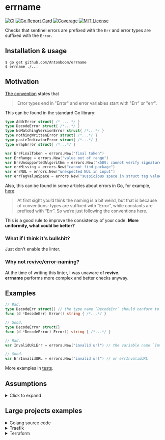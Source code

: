 # errname

[![CI](https://github.com/Antonboom/errname/actions/workflows/ci.yml/badge.svg)](https://github.com/Antonboom/errname/actions/workflows/ci.yml)
[![Go Report Card](https://goreportcard.com/badge/github.com/Antonboom/errname)](https://goreportcard.com/report/github.com/Antonboom/errname)
[![Coverage](https://coveralls.io/repos/github/Antonboom/errname/badge.svg?branch=master)](https://coveralls.io/github/Antonboom/errname?branch=master)
[![MIT License](http://img.shields.io/badge/license-MIT-blue.svg?style=flat)](LICENSE)

Checks that sentinel errors are prefixed with the `Err` and error types
are suffixed with the `Error`.

## Installation & usage

```
$ go get github.com/Antonboom/errname
$ errname ./...
```

## Motivation

[The convention](https://github.com/golang/go/wiki/Errors#naming) states that
> Error types end in "Error" and error variables start with "Err" or "err".

This can be found in the standard Go library:

```go
type AddrError struct{ /* ... */ }
type DecodeError struct{ /*...*/ }
type NoMatchingVersionError struct{ /*...*/ }
type nothingWrittenError struct{ /*...*/ }
type pasteIndicatorError struct{ /*...*/ }
type wrapError struct{ /*...*/ }

var ErrFinalToken = errors.New("final token")
var ErrRange = errors.New("value out of range")
var ErrUnsupportedAlgorithm = errors.New("x509: cannot verify signature: algorithm unimplemented")
var errMissing = errors.New("cannot find package")
var errNUL = errors.New("unexpected NUL in input")
var errTagValueSpace = errors.New("suspicious space in struct tag value")
```

Also, this can be found in some articles about errors in Go, for
example, [here](https://travix.io/errors-derived-from-constants-in-go-fda6748b4072):
> At first sight you’d think the naming is a bit weird, but that is because of conventions: types are suffixed with
> “Error”, while constants are prefixed with “Err”. So we’re just following the conventions here.

This is a good rule to improve the consistency of your code. **More uniformity, what could be better?**

### What if I think it's bullshit?

Just don't enable the linter.

### Why not [revive/error-naming](https://github.com/mgechev/revive/blob/master/RULES_DESCRIPTIONS.md#error-naming)?

At the time of writing this linter, I was unaware of **revive**. <br>
**errname** performs more complex and better checks anyway.

## Examples

```go
// Bad.
type DecodeErr struct{} // the type name `DecodeErr` should conform to the `xxxError` format
func (d *DecodeErr) Error() string { /*...*/ }

// Good.
type DecodeError struct{}
func (d *DecodeError) Error() string { /*...*/ }
```

```go
// Bad.
var InvalidURLErr = errors.New("invalid url") // the variable name `InvalidURLErr` should conform to the `ErrXxx` format 

// Good.
var ErrInvalidURL = errors.New("invalid url") // or errInvalidURL
```

More examples in [tests](https://github.com/Antonboom/errname/blob/master/pkg/analyzer/facts_test.go).

## Assumptions

<details>
  <summary>Click to expand</summary>

<br>

- Only package level variables (and constants) are checked.
- Initialisms are ignored. As a result, all identifiers in a single case are ignored:

```go
var EOF = errors.New("end of file")
var eof = errors.New("end of file")
var W = errors.New("single letter error")   // on the developer's conscience
var ovflw = errors.New("value is overflow") // on the developer's conscience
```

- The naming of error constructors is not checked. But I recommend keeping it consistent:

```go
type DecodeError struct{}
func (d *DecodeError) Error() string { /*...*/ }

// Bad.
func NewErrDecode() error {
    return &DecodeError{}
}

// Good.
func NewDecodeError() error {
    return &DecodeError{}
}
```

- Package aliases are not supported if the source package and its directory differ in name.

- Not supported sentinel errors that were created by an external type or func (except `errors`/`fmt`) and that do not 
  have an explicit type `error`:

```go
var ErrUnsupported = new(net.AddrError)
var ErrSupported error = new(net.AddrError)
```

- Linter only checks the correctness of the suffix and prefix and their **uniqueness**. The logical meaning of the
  identifier remains on the developer's conscience:

```go
// Bad.
var ErrExecErr = errors.New("exec query error")

// Good.
var ErrExecQuery = errors.New("exec query error")
var ErrGdfjnskjdfskf = errors.New("strange error") // on the developer's conscience
```

- For error types over array/slice the `Errors` suffix is expected:

```go
// Bad.
type ValidationErrs []string
func (ve ValidationErrs) Error() string { /*...*/ }

// Good.
type ValidationErrors []string
func (ve ValidationErrors) Error() string { /*...*/ }
```

</details>
        
## Large projects examples

<details>
  <summary>Golang source code</summary>

```go
$ errname ./src/...
go/src/runtime/error.go:72:6: the type name `errorString` should conform to the `xxxError` format
go/src/runtime/error.go:80:6: the type name `errorAddressString` should conform to the `xxxError` format
go/src/runtime/panic.go:180:5: the variable name `shiftError` should conform to the `errXxx` format
go/src/runtime/panic.go:187:5: the variable name `divideError` should conform to the `errXxx` format
go/src/runtime/panic.go:194:5: the variable name `overflowError` should conform to the `errXxx` format
go/src/runtime/panic.go:201:5: the variable name `floatError` should conform to the `errXxx` format
go/src/runtime/panic.go:208:5: the variable name `memoryError` should conform to the `errXxx` format
go/src/errors/errors.go:63:6: the type name `errorString` should conform to the `xxxError` format
go/src/math/bits/bits_errors.go:12:5: the variable name `overflowError` should conform to the `errXxx` format
go/src/math/bits/bits_errors.go:15:5: the variable name `divideError` should conform to the `errXxx` format
go/src/syscall/syscall_unix.go:114:6: the type name `Errno` should conform to the `XxxError` format
go/src/time/format.go:394:5: the variable name `atoiError` should conform to the `errXxx` format
go/src/time/zoneinfo_read.go:110:5: the variable name `badData` should conform to the `errXxx` format
go/src/io/fs/walk.go:15:5: the variable name `SkipDir` should conform to the `ErrXxx` format
go/src/fmt/scan.go:465:5: the variable name `complexError` should conform to the `errXxx` format
go/src/fmt/scan.go:466:5: the variable name `boolError` should conform to the `errXxx` format
go/src/archive/tar/common.go:39:6: the type name `headerError` should conform to the `xxxError` format
go/src/context/context.go:157:5: the variable name `Canceled` should conform to the `ErrXxx` format
go/src/context/context.go:161:5: the variable name `DeadlineExceeded` should conform to the `ErrXxx` format
go/src/math/big/float.go:77:6: the type name `ErrNaN` should conform to the `XxxError` format
go/src/crypto/x509/internal/macos/security.go:39:6: the type name `OSStatus` should conform to the `XxxError` format
go/src/net/cgo_unix.go:34:6: the type name `addrinfoErrno` should conform to the `xxxError` format
go/src/crypto/x509/x509.go:875:6: the type name `UnhandledCriticalExtension` should conform to the `XxxError` format
go/src/crypto/x509/pem_decrypt.go:110:5: the variable name `IncorrectPasswordError` should conform to the `ErrXxx` format
go/src/crypto/x509/root.go:18:2: the variable name `systemRootsErr` should conform to the `errXxx` format
go/src/crypto/tls/alert.go:18:2: the variable name `alertCloseNotify` should conform to the `errXxx` format
go/src/crypto/tls/alert.go:19:2: the variable name `alertUnexpectedMessage` should conform to the `errXxx` format
go/src/crypto/tls/alert.go:20:2: the variable name `alertBadRecordMAC` should conform to the `errXxx` format
go/src/crypto/tls/alert.go:21:2: the variable name `alertDecryptionFailed` should conform to the `errXxx` format
go/src/crypto/tls/alert.go:22:2: the variable name `alertRecordOverflow` should conform to the `errXxx` format
go/src/crypto/tls/alert.go:23:2: the variable name `alertDecompressionFailure` should conform to the `errXxx` format
go/src/crypto/tls/alert.go:24:2: the variable name `alertHandshakeFailure` should conform to the `errXxx` format
go/src/crypto/tls/alert.go:25:2: the variable name `alertBadCertificate` should conform to the `errXxx` format
go/src/crypto/tls/alert.go:26:2: the variable name `alertUnsupportedCertificate` should conform to the `errXxx` format
go/src/crypto/tls/alert.go:27:2: the variable name `alertCertificateRevoked` should conform to the `errXxx` format
go/src/crypto/tls/alert.go:28:2: the variable name `alertCertificateExpired` should conform to the `errXxx` format
go/src/crypto/tls/alert.go:29:2: the variable name `alertCertificateUnknown` should conform to the `errXxx` format
go/src/crypto/tls/alert.go:30:2: the variable name `alertIllegalParameter` should conform to the `errXxx` format
go/src/crypto/tls/alert.go:31:2: the variable name `alertUnknownCA` should conform to the `errXxx` format
go/src/crypto/tls/alert.go:32:2: the variable name `alertAccessDenied` should conform to the `errXxx` format
go/src/crypto/tls/alert.go:33:2: the variable name `alertDecodeError` should conform to the `errXxx` format
go/src/crypto/tls/alert.go:34:2: the variable name `alertDecryptError` should conform to the `errXxx` format
go/src/crypto/tls/alert.go:35:2: the variable name `alertExportRestriction` should conform to the `errXxx` format
go/src/crypto/tls/alert.go:36:2: the variable name `alertProtocolVersion` should conform to the `errXxx` format
go/src/crypto/tls/alert.go:37:2: the variable name `alertInsufficientSecurity` should conform to the `errXxx` format
go/src/crypto/tls/alert.go:38:2: the variable name `alertInternalError` should conform to the `errXxx` format
go/src/crypto/tls/alert.go:39:2: the variable name `alertInappropriateFallback` should conform to the `errXxx` format
go/src/crypto/tls/alert.go:40:2: the variable name `alertUserCanceled` should conform to the `errXxx` format
go/src/crypto/tls/alert.go:41:2: the variable name `alertNoRenegotiation` should conform to the `errXxx` format
go/src/crypto/tls/alert.go:42:2: the variable name `alertMissingExtension` should conform to the `errXxx` format
go/src/crypto/tls/alert.go:43:2: the variable name `alertUnsupportedExtension` should conform to the `errXxx` format
go/src/crypto/tls/alert.go:44:2: the variable name `alertCertificateUnobtainable` should conform to the `errXxx` format
go/src/crypto/tls/alert.go:45:2: the variable name `alertUnrecognizedName` should conform to the `errXxx` format
go/src/crypto/tls/alert.go:46:2: the variable name `alertBadCertificateStatusResponse` should conform to the `errXxx` format
go/src/crypto/tls/alert.go:47:2: the variable name `alertBadCertificateHashValue` should conform to the `errXxx` format
go/src/crypto/tls/alert.go:48:2: the variable name `alertUnknownPSKIdentity` should conform to the `errXxx` format
go/src/crypto/tls/alert.go:49:2: the variable name `alertCertificateRequired` should conform to the `errXxx` format
go/src/crypto/tls/alert.go:50:2: the variable name `alertNoApplicationProtocol` should conform to the `errXxx` format
go/src/path/filepath/path.go:337:5: the variable name `SkipDir` should conform to the `ErrXxx` format
go/src/net/http/h2_bundle.go:1016:5: the variable name `http2errReadEmpty` should conform to the `errXxx` format
go/src/net/http/h2_bundle.go:1212:2: the variable name `http2errMixPseudoHeaderTypes` should conform to the `errXxx` format
go/src/net/http/h2_bundle.go:1213:2: the variable name `http2errPseudoAfterRegular` should conform to the `errXxx` format
go/src/net/http/h2_bundle.go:1712:5: the variable name `http2ErrFrameTooLarge` should conform to the `errXxx` format
go/src/net/http/h2_bundle.go:1866:2: the variable name `http2errStreamID` should conform to the `errXxx` format
go/src/net/http/h2_bundle.go:1867:2: the variable name `http2errDepStreamID` should conform to the `errXxx` format
go/src/net/http/h2_bundle.go:1868:2: the variable name `http2errPadLength` should conform to the `errXxx` format
go/src/net/http/h2_bundle.go:1869:2: the variable name `http2errPadBytes` should conform to the `errXxx` format
go/src/net/http/h2_bundle.go:3400:5: the variable name `http2errTimeout` should conform to the `errXxx` format
go/src/net/http/h2_bundle.go:3519:5: the variable name `http2errClosedPipeWrite` should conform to the `errXxx` format
go/src/net/http/h2_bundle.go:3629:2: the variable name `http2errClientDisconnected` should conform to the `errXxx` format
go/src/net/http/h2_bundle.go:3630:2: the variable name `http2errClosedBody` should conform to the `errXxx` format
go/src/net/http/h2_bundle.go:3631:2: the variable name `http2errHandlerComplete` should conform to the `errXxx` format
go/src/net/http/h2_bundle.go:3632:2: the variable name `http2errStreamClosed` should conform to the `errXxx` format
go/src/net/http/h2_bundle.go:4526:5: the variable name `http2errPrefaceTimeout` should conform to the `errXxx` format
go/src/net/http/h2_bundle.go:4746:5: the variable name `http2errHandlerPanicked` should conform to the `errXxx` format
go/src/net/http/h2_bundle.go:6287:2: the variable name `http2ErrRecursivePush` should conform to the `errXxx` format
go/src/net/http/h2_bundle.go:6288:2: the variable name `http2ErrPushLimitReached` should conform to the `errXxx` format
go/src/net/http/h2_bundle.go:6930:5: the variable name `http2ErrNoCachedConn` should conform to the `errXxx` format
go/src/net/http/h2_bundle.go:7016:2: the variable name `http2errClientConnClosed` should conform to the `errXxx` format
go/src/net/http/h2_bundle.go:7017:2: the variable name `http2errClientConnUnusable` should conform to the `errXxx` format
go/src/net/http/h2_bundle.go:7018:2: the variable name `http2errClientConnGotGoAway` should conform to the `errXxx` format
go/src/net/http/h2_bundle.go:7471:5: the variable name `http2errRequestCanceled` should conform to the `errXxx` format
go/src/net/http/h2_bundle.go:7803:2: the variable name `http2errStopReqBodyWrite` should conform to the `errXxx` format
go/src/net/http/h2_bundle.go:7806:2: the variable name `http2errStopReqBodyWriteAndCancel` should conform to the `errXxx` format
go/src/net/http/h2_bundle.go:7808:2: the variable name `http2errReqBodyTooLong` should conform to the `errXxx` format
go/src/net/http/h2_bundle.go:8667:5: the variable name `http2errClosedResponseBody` should conform to the `errXxx` format
go/src/net/http/h2_bundle.go:9021:2: the variable name `http2errResponseHeaderListSize` should conform to the `errXxx` format
go/src/net/http/h2_bundle.go:9022:2: the variable name `http2errRequestHeaderListSize` should conform to the `errXxx` format
go/src/go/scanner/errors.go:37:6: the type name `ErrorList` should conform to the `XxxError` format
go/src/html/template/template.go:34:5: the variable name `escapeOK` should conform to the `errXxx` format
go/src/image/png/reader.go:128:5: the variable name `chunkOrderError` should conform to the `errXxx` format
go/src/bufio/scan_test.go:308:5: the variable name `testError` should conform to the `errXxx` format
go/src/crypto/tls/handshake_client_test.go:1993:5: the variable name `brokenConnErr` should conform to the `errXxx` format
go/src/database/sql/sql_test.go:4281:5: the variable name `pingError` should conform to the `errXxx` format
go/src/errors/wrap_test.go:216:6: the type name `errorT` should conform to the `xxxError` format
go/src/errors/wrap_test.go:229:6: the type name `errorUncomparable` should conform to the `xxxError` format
go/src/fmt/errors_test.go:75:6: the type name `errString` should conform to the `xxxError` format
go/src/html/template/exec_test.go:233:5: the variable name `myError` should conform to the `errXxx` format
go/src/html/template/exec_test.go:1313:5: the variable name `alwaysError` should conform to the `errXxx` format
go/src/net/http/transport_test.go:6280:5: the variable name `timeoutProtoErr` should conform to the `errXxx` format
go/src/text/template/exec_test.go:229:5: the variable name `myError` should conform to the `errXxx` format
go/src/text/template/exec_test.go:1305:5: the variable name `alwaysError` should conform to the `errXxx` format
```

</details>

<details>
  <summary>Traefik</summary>

```go
$ errname./...
# no issues
```

</details>

<details>
  <summary>Terraform</summary>

```go
$ errname./...
terraform/internal/getmodules/file_detector.go:59:6: the type name `MaybeRelativePathErr` should conform to the `XxxError` format
terraform/internal/getproviders/errors.go:13:6: the type name `ErrHostNoProviders` should conform to the `XxxError` format
terraform/internal/getproviders/errors.go:39:6: the type name `ErrHostUnreachable` should conform to the `XxxError` format
terraform/internal/getproviders/errors.go:57:6: the type name `ErrUnauthorized` should conform to the `XxxError` format
terraform/internal/getproviders/errors.go:80:6: the type name `ErrProviderNotFound` should conform to the `XxxError` format
terraform/internal/getproviders/errors.go:104:6: the type name `ErrRegistryProviderNotKnown` should conform to the `XxxError` format
terraform/internal/getproviders/errors.go:123:6: the type name `ErrPlatformNotSupported` should conform to the `XxxError` format
terraform/internal/getproviders/errors.go:159:6: the type name `ErrProtocolNotSupported` should conform to the `XxxError` format
terraform/internal/getproviders/errors.go:181:6: the type name `ErrQueryFailed` should conform to the `XxxError` format
terraform/internal/getproviders/errors.go:219:6: the type name `ErrRequestCanceled` should conform to the `XxxError` format
terraform/internal/registry/errors.go:10:6: the type name `errModuleNotFound` should conform to the `xxxError` format
terraform/internal/backend/remote-state/consul/client.go:36:5: the variable name `lostLockErr` should conform to the `errXxx` format
terraform/internal/command/cliconfig/credentials.go:408:6: the type name `ErrUnwritableHostCredentials` should conform to the `XxxError` format
```

</details>
